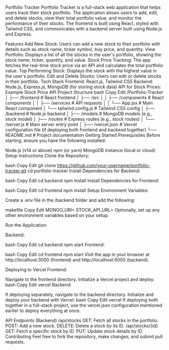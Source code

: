 Portfolio Tracker
Portfolio Tracker is a full-stack web application that helps users track their stock portfolio. The application allows users to add, edit, and delete stocks, view their total portfolio value, and monitor the performance of their stocks. The frontend is built using React, styled with Tailwind CSS, and communicates with a backend server built using Node.js and Express.

Features
Add New Stock: Users can add a new stock to their portfolio with details such as stock name, ticker symbol, buy price, and quantity.
View Portfolio: Displays a list of all the stocks in the user's portfolio, showing the stock name, ticker, quantity, and value.
Stock Price Tracking: The app fetches the real-time stock price via an API and calculates the total portfolio value.
Top Performing Stock: Displays the stock with the highest value in the user's portfolio.
Edit and Delete Stocks: Users can edit or delete stocks in their portfolio.
Tech Stack
Frontend: React.js, Tailwind CSS
Backend: Node.js, Express.js, MongoDB (for storing stock data)
API for Stock Prices: Example Stock Price API
Project Structure
bash
Copy
Edit
/Portfolio-Tracker
│
├── /frontend          # React frontend
│   ├── /src
│   │   ├── /components # React components
│   │   ├── /services   # API requests
│   │   └── App.jsx     # Main React component
│   └── tailwind.config.js  # Tailwind CSS config
│
├── /backend           # Node.js backend
│   ├── /models         # MongoDB models (e.g., stock model)
│   ├── /routes         # Express routes (e.g., stock routes)
│   └── /server.js      # Main server entry point
│
├── /vercel.json        # Vercel configuration file (if deploying both frontend and backend together)
└── README.md           # Project documentation
Getting Started
Prerequisites
Before starting, ensure you have the following installed:

Node.js (v14 or above)
npm (or yarn)
MongoDB instance (local or cloud)
Setup Instructions
Clone the Repository:

bash
Copy
Edit
git clone https://github.com/your-username/portfolio-tracker.git
cd portfolio-tracker
Install Dependencies for Backend:

bash
Copy
Edit
cd backend
npm install
Install Dependencies for Frontend:

bash
Copy
Edit
cd frontend
npm install
Setup Environment Variables:

Create a .env file in the /backend folder and add the following:

makefile
Copy
Edit
MONGO_URI=<Your MongoDB URI>
STOCK_API_URL=<Your Stock Price API URL>
Optionally, set up any other environment variables based on your setup.

Run the Application:

Backend:

bash
Copy
Edit
cd backend
npm start
Frontend:

bash
Copy
Edit
cd frontend
npm start
Visit the app in your browser at http://localhost:3000 (frontend) and http://localhost:5000 (backend).

Deploying to Vercel
Frontend:

Navigate to the frontend directory.
Initialize a Vercel project and deploy:
bash
Copy
Edit
vercel
Backend:

If deploying separately, navigate to the backend directory.
Initialize and deploy your backend with Vercel:
bash
Copy
Edit
vercel
If deploying both together in a full-stack project, use the vercel.json configuration mentioned earlier to deploy everything at once.

API Endpoints (Backend)
/api/stocks
GET: Fetch all stocks in the portfolio.
POST: Add a new stock.
DELETE: Delete a stock by its ID.
/api/stocks/{id}
GET: Fetch a specific stock by ID.
PUT: Update stock details by ID.
Contributing
Feel free to fork the repository, make changes, and submit pull requests.
